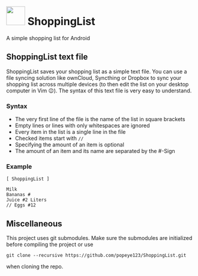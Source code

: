 # <img src="https://github.com/popeye123/ShoppingList/blob/master/app/src/main/res/mipmap-xxhdpi/ic_launcher.png" width="50" height="50" /> ShoppingList
A simple shopping list for Android

## ShoppingList text file
ShoppingList saves your shopping list as a simple text file. You can use a file syncing solution like ownCloud, Syncthing
or Dropbox to sync your shopping list across multiple devices (to then edit the list on your desktop computer in Vim 😉).
The syntax of this text file is very easy to understand.

### Syntax
 * The very first line of the file is the name of the list in square brackets
 * Empty lines or lines with only whitespaces are ignored
 * Every item in the list is a single line in the file
 * Checked items start with `//`
 * Specifying the amount of an item is optional
 * The amount of an item and its name are separated by the #-Sign

### Example
```
[ ShoppingList ]

Milk
Bananas #
Juice #2 Liters
// Eggs #12
```

## Miscellaneous
This project uses git submodules. Make sure the submodules are initialized before compiling the project or use
```shell
git clone --recursive https://github.com/popeye123/ShoppingList.git
```
when cloning the repo.
